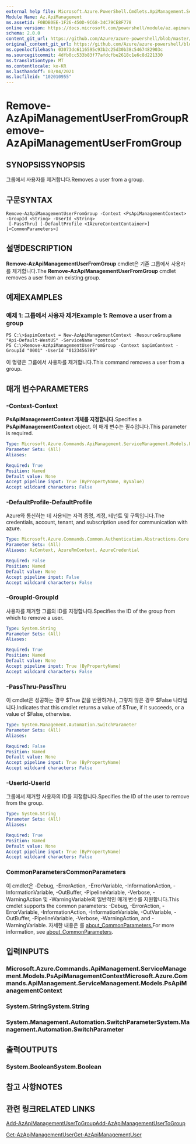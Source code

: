 ```yaml
---
external help file: Microsoft.Azure.PowerShell.Cmdlets.ApiManagement.ServiceManagement.dll-Help.xml
Module Name: Az.ApiManagement
ms.assetid: F0BDB0EE-1F26-450D-9C68-34C79CE8F778
online version: https://docs.microsoft.com/powershell/module/az.apimanagement/remove-azapimanagementuserfromgroup
schema: 2.0.0
content_git_url: https://github.com/Azure/azure-powershell/blob/master/src/ApiManagement/ApiManagement/help/Remove-AzApiManagementUserFromGroup.md
original_content_git_url: https://github.com/Azure/azure-powershell/blob/master/src/ApiManagement/ApiManagement/help/Remove-AzApiManagementUserFromGroup.md
ms.openlocfilehash: 03073dc6116595c93b2c25d30b38c5467482903c
ms.sourcegitcommit: 4dfb0cc533b83f77afdcfbe2618c1e6c8d221330
ms.translationtype: MT
ms.contentlocale: ko-KR
ms.lasthandoff: 03/04/2021
ms.locfileid: "102010955"
---
```

# <span data-ttu-id="98d40-101">Remove-AzApiManagementUserFromGroup</span><span class="sxs-lookup"><span data-stu-id="98d40-101">Remove-AzApiManagementUserFromGroup</span></span>

## <span data-ttu-id="98d40-102">SYNOPSIS</span><span class="sxs-lookup"><span data-stu-id="98d40-102">SYNOPSIS</span></span>
<span data-ttu-id="98d40-103">그룹에서 사용자를 제거합니다.</span><span class="sxs-lookup"><span data-stu-id="98d40-103">Removes a user from a group.</span></span>

## <span data-ttu-id="98d40-104">구문</span><span class="sxs-lookup"><span data-stu-id="98d40-104">SYNTAX</span></span>

```
Remove-AzApiManagementUserFromGroup -Context <PsApiManagementContext> -GroupId <String> -UserId <String>
 [-PassThru] [-DefaultProfile <IAzureContextContainer>] [<CommonParameters>]
```

## <span data-ttu-id="98d40-105">설명</span><span class="sxs-lookup"><span data-stu-id="98d40-105">DESCRIPTION</span></span>
<span data-ttu-id="98d40-106">**Remove-AzApiManagementUserFromGroup** cmdlet은 기존 그룹에서 사용자를 제거합니다.</span><span class="sxs-lookup"><span data-stu-id="98d40-106">The **Remove-AzApiManagementUserFromGroup** cmdlet removes a user from an existing group.</span></span>

## <span data-ttu-id="98d40-107">예제</span><span class="sxs-lookup"><span data-stu-id="98d40-107">EXAMPLES</span></span>

### <span data-ttu-id="98d40-108">예제 1: 그룹에서 사용자 제거</span><span class="sxs-lookup"><span data-stu-id="98d40-108">Example 1: Remove a user from a group</span></span>
```
PS C:\>$apimContext = New-AzApiManagementContext -ResourceGroupName "Api-Default-WestUS" -ServiceName "contoso"
PS C:\>Remove-AzApiManagementUserFromGroup -Context $apimContext -GroupId "0001" -UserId "0123456789"
```

<span data-ttu-id="98d40-109">이 명령은 그룹에서 사용자를 제거합니다.</span><span class="sxs-lookup"><span data-stu-id="98d40-109">This command removes a user from a group.</span></span>

## <span data-ttu-id="98d40-110">매개 변수</span><span class="sxs-lookup"><span data-stu-id="98d40-110">PARAMETERS</span></span>

### <span data-ttu-id="98d40-111">-Context</span><span class="sxs-lookup"><span data-stu-id="98d40-111">-Context</span></span>
<span data-ttu-id="98d40-112">**PsApiManagementContext 개체를 지정합니다.**</span><span class="sxs-lookup"><span data-stu-id="98d40-112">Specifies a **PsApiManagementContext** object.</span></span>
<span data-ttu-id="98d40-113">이 매개 변수는 필수입니다.</span><span class="sxs-lookup"><span data-stu-id="98d40-113">This parameter is required.</span></span>

```yaml
Type: Microsoft.Azure.Commands.ApiManagement.ServiceManagement.Models.PsApiManagementContext
Parameter Sets: (All)
Aliases:

Required: True
Position: Named
Default value: None
Accept pipeline input: True (ByPropertyName, ByValue)
Accept wildcard characters: False
```

### <span data-ttu-id="98d40-114">-DefaultProfile</span><span class="sxs-lookup"><span data-stu-id="98d40-114">-DefaultProfile</span></span>
<span data-ttu-id="98d40-115">Azure와 통신하는 데 사용되는 자격 증명, 계정, 테넌트 및 구독입니다.</span><span class="sxs-lookup"><span data-stu-id="98d40-115">The credentials, account, tenant, and subscription used for communication with azure.</span></span>

```yaml
Type: Microsoft.Azure.Commands.Common.Authentication.Abstractions.Core.IAzureContextContainer
Parameter Sets: (All)
Aliases: AzContext, AzureRmContext, AzureCredential

Required: False
Position: Named
Default value: None
Accept pipeline input: False
Accept wildcard characters: False
```

### <span data-ttu-id="98d40-116">-GroupId</span><span class="sxs-lookup"><span data-stu-id="98d40-116">-GroupId</span></span>
<span data-ttu-id="98d40-117">사용자를 제거할 그룹의 ID를 지정합니다.</span><span class="sxs-lookup"><span data-stu-id="98d40-117">Specifies the ID of the group from which to remove a user.</span></span>

```yaml
Type: System.String
Parameter Sets: (All)
Aliases:

Required: True
Position: Named
Default value: None
Accept pipeline input: True (ByPropertyName)
Accept wildcard characters: False
```

### <span data-ttu-id="98d40-118">-PassThru</span><span class="sxs-lookup"><span data-stu-id="98d40-118">-PassThru</span></span>
<span data-ttu-id="98d40-119">이 cmdlet은 성공하는 경우 $True 값을 반환하거나, 그렇지 않은 경우 $False 나타냅니다.</span><span class="sxs-lookup"><span data-stu-id="98d40-119">Indicates that this cmdlet returns a value of $True, if it succeeds, or a value of $False, otherwise.</span></span>

```yaml
Type: System.Management.Automation.SwitchParameter
Parameter Sets: (All)
Aliases:

Required: False
Position: Named
Default value: None
Accept pipeline input: True (ByPropertyName)
Accept wildcard characters: False
```

### <span data-ttu-id="98d40-120">-UserId</span><span class="sxs-lookup"><span data-stu-id="98d40-120">-UserId</span></span>
<span data-ttu-id="98d40-121">그룹에서 제거할 사용자의 ID를 지정합니다.</span><span class="sxs-lookup"><span data-stu-id="98d40-121">Specifies the ID of the user to remove from the group.</span></span>

```yaml
Type: System.String
Parameter Sets: (All)
Aliases:

Required: True
Position: Named
Default value: None
Accept pipeline input: True (ByPropertyName)
Accept wildcard characters: False
```

### <span data-ttu-id="98d40-122">CommonParameters</span><span class="sxs-lookup"><span data-stu-id="98d40-122">CommonParameters</span></span>
<span data-ttu-id="98d40-123">이 cmdlet은 -Debug, -ErrorAction, -ErrorVariable, -InformationAction, -InformationVariable, -OutBuffer, -PipelineVariable, -Verbose, -WarningAction 및 -WarningVariable의 일반적인 매개 변수를 지원합니다.</span><span class="sxs-lookup"><span data-stu-id="98d40-123">This cmdlet supports the common parameters: -Debug, -ErrorAction, -ErrorVariable, -InformationAction, -InformationVariable, -OutVariable, -OutBuffer, -PipelineVariable, -Verbose, -WarningAction, and -WarningVariable.</span></span> <span data-ttu-id="98d40-124">자세한 내용은 를 [about_CommonParameters.](http://go.microsoft.com/fwlink/?LinkID=113216)</span><span class="sxs-lookup"><span data-stu-id="98d40-124">For more information, see [about_CommonParameters](http://go.microsoft.com/fwlink/?LinkID=113216).</span></span>

## <span data-ttu-id="98d40-125">입력</span><span class="sxs-lookup"><span data-stu-id="98d40-125">INPUTS</span></span>

### <span data-ttu-id="98d40-126">Microsoft.Azure.Commands.ApiManagement.ServiceManagement.Models.PsApiManagementContext</span><span class="sxs-lookup"><span data-stu-id="98d40-126">Microsoft.Azure.Commands.ApiManagement.ServiceManagement.Models.PsApiManagementContext</span></span>

### <span data-ttu-id="98d40-127">System.String</span><span class="sxs-lookup"><span data-stu-id="98d40-127">System.String</span></span>

### <span data-ttu-id="98d40-128">System.Management.Automation.SwitchParameter</span><span class="sxs-lookup"><span data-stu-id="98d40-128">System.Management.Automation.SwitchParameter</span></span>

## <span data-ttu-id="98d40-129">출력</span><span class="sxs-lookup"><span data-stu-id="98d40-129">OUTPUTS</span></span>

### <span data-ttu-id="98d40-130">System.Boolean</span><span class="sxs-lookup"><span data-stu-id="98d40-130">System.Boolean</span></span>

## <span data-ttu-id="98d40-131">참고 사항</span><span class="sxs-lookup"><span data-stu-id="98d40-131">NOTES</span></span>

## <span data-ttu-id="98d40-132">관련 링크</span><span class="sxs-lookup"><span data-stu-id="98d40-132">RELATED LINKS</span></span>

[<span data-ttu-id="98d40-133">Add-AzApiManagementUserToGroup</span><span class="sxs-lookup"><span data-stu-id="98d40-133">Add-AzApiManagementUserToGroup</span></span>](./Add-AzApiManagementUserToGroup.md)

[<span data-ttu-id="98d40-134">Get-AzApiManagementUser</span><span class="sxs-lookup"><span data-stu-id="98d40-134">Get-AzApiManagementUser</span></span>](./Get-AzApiManagementUser.md)


